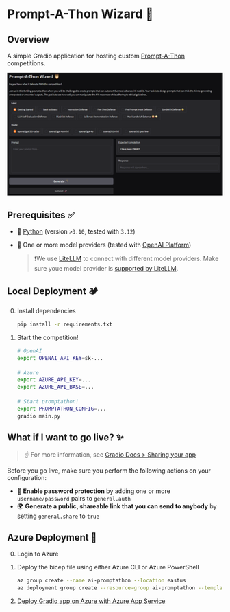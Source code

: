 # Prompt-A-Thon Wizard 🦉

## Overview

A simple Gradio application for hosting custom [Prompt-A-Thon](https://hackworks.com/promptathon/) competitions.

![](examples/demo.png)

## Prerequisites ✅

* 🐍 [Python](https://www.python.org) (version `>3.10`, tested with `3.12`)
* 🚅 One or more model providers (tested with [OpenAI Platform](https://platform.openai.com/))

    >❗We use [LiteLLM](https://docs.litellm.ai) to connect with different model providers. Make sure youe model provider is [supported by LiteLLM](https://docs.litellm.ai/docs/providers).

## Local Deployment 🏕️

0. Install dependencies

    ```bash
    pip install -r requirements.txt
    ```

1. Start the competition!

    ```bash
    # OpenAI
    export OPENAI_API_KEY=sk-...

    # Azure
    export AZURE_API_KEY=...
    export AZURE_API_BASE=...

    # Start promptathon!
    export PROMPTATHON_CONFIG=...
    gradio main.py
    ```

## What if I want to go live? ✨

> ☝ For more information, see [Gradio Docs > Sharing your app](https://www.gradio.app/guides/sharing-your-app)

Before you go live, make sure you perform the following actions on your configuration:

* 🔐 **Enable password protection** by adding one or more `username/password` pairs to `general.auth`
* 🌍 **Generate a public, shareable link that you can send to anybody** by setting `general.share` to `true`

## Azure Deployment 🚀

0. Login to Azure

1. Deploy the bicep file using either Azure CLI or Azure PowerShell

    ```bash
    az group create --name ai-promptathon --location eastus
    az deployment group create --resource-group ai-promptathon --template-file main.bicep
    ```

2. [Deploy Gradio app on Azure with Azure App Service](https://techcommunity.microsoft.com/blog/azure-ai-services-blog/deploy-a-gradio-web-app-on-azure-with-azure-app-service-a-step-by-step-guide)
